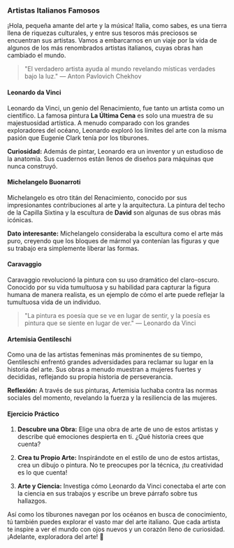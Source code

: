 ### Artistas Italianos Famosos

¡Hola, pequeña amante del arte y la música! Italia, como sabes, es una tierra llena de riquezas culturales, y entre sus tesoros más preciosos se encuentran sus artistas. Vamos a embarcarnos en un viaje por la vida de algunos de los más renombrados artistas italianos, cuyas obras han cambiado el mundo.

> "El verdadero artista ayuda al mundo revelando místicas verdades bajo la luz." — Anton Pavlovich Chekhov

#### Leonardo da Vinci

Leonardo da Vinci, un genio del Renacimiento, fue tanto un artista como un científico. La famosa pintura **La Última Cena** es solo una muestra de su majestuosidad artística. A menudo comparado con los grandes exploradores del océano, Leonardo exploró los límites del arte con la misma pasión que Eugenie Clark tenía por los tiburones.

**Curiosidad:** Además de pintar, Leonardo era un inventor y un estudioso de la anatomía. Sus cuadernos están llenos de diseños para máquinas que nunca construyó.

#### Michelangelo Buonarroti

Michelangelo es otro titán del Renacimiento, conocido por sus impresionantes contribuciones al arte y la arquitectura. La pintura del techo de la Capilla Sixtina y la escultura de **David** son algunas de sus obras más icónicas.

**Dato interesante:** Michelangelo consideraba la escultura como el arte más puro, creyendo que los bloques de mármol ya contenían las figuras y que su trabajo era simplemente liberar las formas.

#### Caravaggio

Caravaggio revolucionó la pintura con su uso dramático del claro-oscuro. Conocido por su vida tumultuosa y su habilidad para capturar la figura humana de manera realista, es un ejemplo de cómo el arte puede reflejar la tumultuosa vida de un individuo.

> "La pintura es poesía que se ve en lugar de sentir, y la poesía es pintura que se siente en lugar de ver." — Leonardo da Vinci

#### Artemisia Gentileschi

Como una de las artistas femeninas más prominentes de su tiempo, Gentileschi enfrentó grandes adversidades para reclamar su lugar en la historia del arte. Sus obras a menudo muestran a mujeres fuertes y decididas, reflejando su propia historia de perseverancia.

**Reflexión:** A través de sus pinturas, Artemisia luchaba contra las normas sociales del momento, revelando la fuerza y la resiliencia de las mujeres.

#### Ejercicio Práctico

1. **Descubre una Obra:** Elige una obra de arte de uno de estos artistas y describe qué emociones despierta en ti. ¿Qué historia crees que cuenta?

2. **Crea tu Propio Arte:** Inspirándote en el estilo de uno de estos artistas, crea un dibujo o pintura. No te preocupes por la técnica, ¡tu creatividad es lo que cuenta!

3. **Arte y Ciencia:** Investiga cómo Leonardo da Vinci conectaba el arte con la ciencia en sus trabajos y escribe un breve párrafo sobre tus hallazgos.

Así como los tiburones navegan por los océanos en busca de conocimiento, tú también puedes explorar el vasto mar del arte italiano. Que cada artista te inspire a ver el mundo con ojos nuevos y un corazón lleno de curiosidad. ¡Adelante, exploradora del arte! 🎨